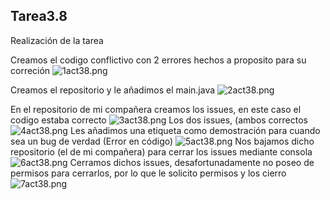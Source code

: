 ## Tarea3.8
Realización de la tarea

Creamos el codigo conflictivo con 2 errores hechos a proposito para su correción
![1act38.png](imagenes/1act38)

Creamos el repositorio y le añadimos el main.java 
![2act38.png](imagenes/1act38)

En el repositorio de mi compañera creamos los issues, en este caso el codigo estaba correcto
![3act38.png](imagenes/1act38)
Los dos issues, (ambos correctos
![4act38.png](imagenes/1act38)
Les añadimos una etiqueta como demostración para cuando sea un bug de verdad (Error en código)
![5act38.png](imagenes/1act38)
Nos bajamos dicho repositorio (el de mi compañera) para cerrar los issues mediante consola
![6act38.png](imagenes/1act38)
Cerramos dichos issues, desafortunadamente no poseo de permisos para cerrarlos, por lo que le solicito permisos y los cierro
![7act38.png](imagenes/1act38)


